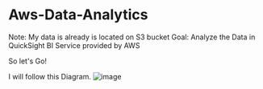 # Aws-Data-Analytics

Note: My data is already is located on S3 bucket
Goal: Analyze the Data in QuickSight BI Service provided by AWS

So let's Go!

I will follow this Diagram.
![image](https://user-images.githubusercontent.com/51129966/219843908-dc55706b-4029-48a2-acf2-5ba072e4b7a1.png)
